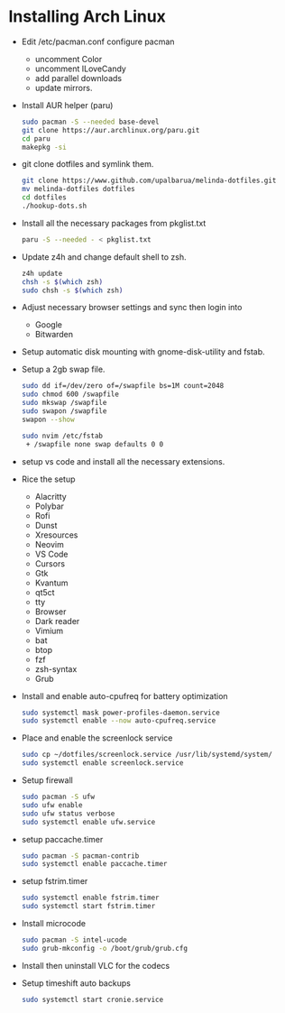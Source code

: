 # **Installing Arch Linux**

* Edit /etc/pacman.conf configure pacman
  * uncomment Color
  * uncomment ILoveCandy
  * add parallel downloads
  * update mirrors.

* Install AUR helper (paru)
  ```sh
  sudo pacman -S --needed base-devel
  git clone https://aur.archlinux.org/paru.git
  cd paru
  makepkg -si
  ```

* git clone dotfiles and symlink them.
  ```sh
  git clone https://www.github.com/upalbarua/melinda-dotfiles.git
  mv melinda-dotfiles dotfiles
  cd dotfiles
  ./hookup-dots.sh
  ```

* Install all the necessary packages from pkglist.txt
  ```sh
  paru -S --needed - < pkglist.txt
  ```

* Update z4h and change default shell to zsh.
  ```sh
  z4h update
  chsh -s $(which zsh)
  sudo chsh -s $(which zsh)
  ```

* Adjust necessary browser settings and sync then login into
  * Google
  * Bitwarden

* Setup automatic disk mounting with gnome-disk-utility and fstab.

* Setup a 2gb swap file.
  ```sh
  sudo dd if=/dev/zero of=/swapfile bs=1M count=2048
  sudo chmod 600 /swapfile
  sudo mkswap /swapfile
  sudo swapon /swapfile
  swapon --show

  sudo nvim /etc/fstab
   + /swapfile none swap defaults 0 0
  ```

* setup vs code and install all the necessary extensions.

* Rice the setup
  * Alacritty
  * Polybar
  * Rofi
  * Dunst
  * Xresources
  * Neovim
  * VS Code
  * Cursors
  * Gtk
  * Kvantum
  * qt5ct
  * tty
  * Browser
  * Dark reader
  * Vimium
  * bat
  * btop
  * fzf
  * zsh-syntax
  * Grub
  

* Install and enable auto-cpufreq for battery optimization
  ```sh
  sudo systemctl mask power-profiles-daemon.service
  sudo systemctl enable --now auto-cpufreq.service
  ```

* Place and enable the screenlock service
  ```sh
  sudo cp ~/dotfiles/screenlock.service /usr/lib/systemd/system/
  sudo systemctl enable screenlock.service
  ```

* Setup firewall
  ```sh
  sudo pacman -S ufw
  sudo ufw enable
  sudo ufw status verbose
  sudo systemctl enable ufw.service
  ```

* setup paccache.timer
  ```sh
  sudo pacman -S pacman-contrib
  sudo systemctl enable paccache.timer
  ```

* setup fstrim.timer
  ```sh
  sudo systemctl enable fstrim.timer
  sudo systemctl start fstrim.timer
  ```

* Install microcode
  ```sh
  sudo pacman -S intel-ucode
  sudo grub-mkconfig -o /boot/grub/grub.cfg
  ```

* Install then uninstall VLC for the codecs

* Setup timeshift auto backups
  ```sh
  sudo systemctl start cronie.service
  ```







